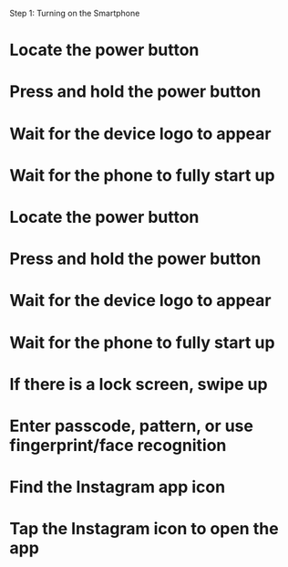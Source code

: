Step 1: Turning on the Smartphone

# Locate the power button
# Press and hold the power button
# Wait for the device logo to appear
# Wait for the phone to fully start up

# Locate the power button
# Press and hold the power button
# Wait for the device logo to appear
# Wait for the phone to fully start up

# If there is a lock screen, swipe up
# Enter passcode, pattern, or use fingerprint/face recognition

# Find the Instagram app icon
# Tap the Instagram icon to open the app
